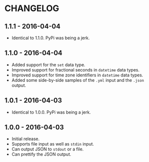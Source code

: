 # CHANGELOG

## 1.1.1 - 2016-04-04

* Identical to 1.1.0. PyPi was being a jerk.

## 1.1.0 - 2016-04-04

* Added support for the `set` data type.
* Improved support for fractional seconds in `datetime` data types.
* Improved support for time zone identifiers in `datetime` data types.
* Added some side-by-side samples of the `.yml` input and the `.json` output.

## 1.0.1 - 2016-04-03

* Identical to 1.0.0. PyPi was being a jerk.

## 1.0.0 - 2016-04-03

* Initial release.
* Supports file input as well as `stdin` input.
* Can output JSON to `stdout` or a file.
* Can prettify the JSON output.
